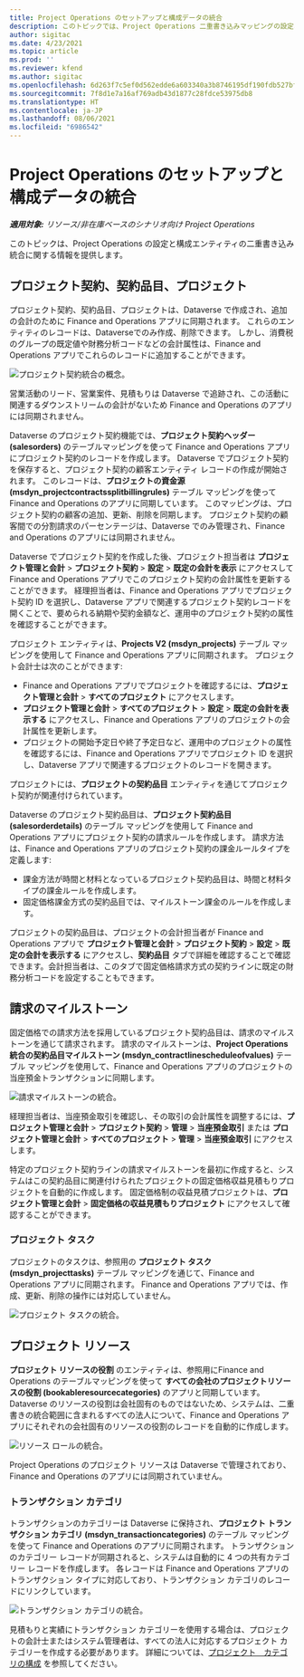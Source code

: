 ```yaml
---
title: Project Operations のセットアップと構成データの統合
description: このトピックでは、Project Operations 二重書き込みマッピングの設定および構成についての情報を提供します。
author: sigitac
ms.date: 4/23/2021
ms.topic: article
ms.prod: ''
ms.reviewer: kfend
ms.author: sigitac
ms.openlocfilehash: 6d263f7c5ef0d562edde6a603340a3b8746195df190fdb527bfa40297f68eed2
ms.sourcegitcommit: 7f8d1e7a16af769adb43d1877c28fdce53975db8
ms.translationtype: HT
ms.contentlocale: ja-JP
ms.lasthandoff: 08/06/2021
ms.locfileid: "6986542"
---
```

# <a name="project-operations-setup-and-configuration-data-integration"></a>Project Operations のセットアップと構成データの統合

_**適用対象:** リソース/非在庫ベースのシナリオ向け Project Operations_

このトピックは、Project Operations の設定と構成エンティティの二重書き込み統合に関する情報を提供します。

## <a name="project-contracts-contract-lines-and-projects"></a>プロジェクト契約、契約品目、プロジェクト

プロジェクト契約、契約品目、プロジェクトは、Dataverse で作成され、追加の会計のために Finance and Operations アプリに同期されます。 これらのエンティティのレコードは、Dataverseでのみ作成、削除できます。 しかし、消費税のグループの既定値や財務分析コードなどの会計属性は、Finance and Operations アプリでこれらのレコードに追加することができます。

  ![プロジェクト契約統合の概念。](./media/1ProjectContract.jpg)

営業活動のリード、営業案件、見積もりは Dataverse で追跡され、この活動に関連するダウンストリームの会計がないため Finance and Operations のアプリには同期されません。

Dataverse のプロジェクト契約機能では、**プロジェクト契約ヘッダー (salesorders)** のテーブルマッピングを使って Finance and Operations アプリにプロジェクト契約のレコードを作成します。 Dataverse でプロジェクト契約を保存すると、プロジェクト契約の顧客エンティティ レコードの作成が開始されます。 このレコードは、**プロジェクトの資金源 (msdyn\_projectcontractssplitbillingrules)** テーブル マッピングを使って Finance and Operations のアプリに同期しています。 このマッピングは、プロジェクト契約の顧客の追加、更新、削除を同期します。 プロジェクト契約の顧客間での分割請求のパーセンテージは、Dataverse でのみ管理され、Finance and Operations のアプリには同期されません。

Dataverse でプロジェクト契約を作成した後、プロジェクト担当者は **プロジェクト管理と会計** > **プロジェクト契約** > **設定** > **既定の会計を表示** にアクセスして Finance and Operations アプリでこのプロジェクト契約の会計属性を更新することができます。 経理担当者は、Finance and Operations アプリでプロジェクト契約 ID を選択し、Dataverse アプリで関連するプロジェクト契約レコードを開くことで、要められる納期や契約金額など、運用中のプロジェクト契約の属性を確認することができます。

プロジェクト エンティティは、**Projects V2 (msdyn\_projects)** テーブル マッピングを使用して Finance and Operations アプリに同期されます。 プロジェクト会計士は次のことができます:

  - Finance and Operations アプリでプロジェクトを確認するには、**プロジェクト管理と会計** > **すべてのプロジェクト** にアクセスします。 
  - **プロジェクト管理と会計** > **すべてのプロジェクト** > **設定** > **既定の会計を表示する** にアクセスし、Finance and Operations アプリのプロジェクトの会計属性を更新します。  
  - プロジェクトの開始予定日や終了予定日など、運用中のプロジェクトの属性を確認するには、Finance and Operations アプリでプロジェクト ID を選択し、Dataverse アプリで関連するプロジェクトのレコードを開きます。

プロジェクトには、**プロジェクトの契約品目** エンティティを通じてプロジェクト契約が関連付けられています。

Dataverse のプロジェクト契約品目は、**プロジェクト契約品目 (salesorderdetails)** のテーブル マッピングを使用して Finance and Operations アプリにプロジェクト契約の請求ルールを作成します。 請求方法は、Finance and Operations アプリのプロジェクト契約の課金ルールタイプを定義します:

  - 課金方法が時間と材料となっているプロジェクト契約品目は、時間と材料タイプの課金ルールを作成します。
  - 固定価格課金方式の契約品目では、マイルストーン課金のルールを作成します。

プロジェクトの契約品目は、プロジェクトの会計担当者が Finance and Operations アプリで **プロジェクト管理と会計** > **プロジェクト契約** > **設定** > **既定の会計を表示する** にアクセスし、**契約品目** タブで詳細を確認することで確認できます。会計担当者は、このタブで固定価格請求方式の契約ラインに既定の財務分析コードを設定することもできます。

## <a name="billing-milestones"></a>請求のマイルストーン

固定価格での請求方法を採用しているプロジェクト契約品目は、請求のマイルストーンを通じて請求されます。 請求のマイルストーンは、**Project Operations 統合の契約品目マイルストーン (msdyn\_contractlinescheduleofvalues)** テーブル マッピングを使用して、Finance and Operations アプリのプロジェクトの当座預金トランザクションに同期します。

  ![請求マイルストーンの統合。](./media/2Milestones.jpg)

経理担当者は、当座預金取引を確認し、その取引の会計属性を調整するには、**プロジェクト管理と会計** > **プロジェクト契約** > **管理** > **当座預金取引** または **プロジェクト管理と会計** > **すべてのプロジェクト** > **管理** > **当座預金取引** にアクセスします。

特定のプロジェクト契約ラインの請求マイルストーンを最初に作成すると、システムはこの契約品目に関連付けられたプロジェクトの固定価格収益見積もりプロジェクトを自動的に作成します。 固定価格制の収益見積プロジェクトは、**プロジェクト管理と会計** > **固定価格の収益見積もりプロジェクト** にアクセスして確認することができます。

### <a name="project-tasks"></a>プロジェクト タスク

プロジェクトのタスクは、参照用の **プロジェクト タスク (msdyn\_projecttasks)** テーブル マッピングを通じて、Finance and Operations アプリに同期されます。 Finance and Operations アプリでは、作成、更新、削除の操作には対応していません。

  ![プロジェクト タスクの統合。](./media/3Tasks.jpg)

## <a name="project-resources"></a>プロジェクト リソース

**プロジェクト リソースの役割** のエンティティは、参照用にFinance and Operations のテーブルマッピングを使って **すべての会社のプロジェクトリソースの役割 (bookableresourcecategories)** のアプリと同期しています。 Dataverse のリソースの役割は会社固有のものではないため、システムは、二重書きの統合範囲に含まれるすべての法人について、Finance and Operations アプリにそれぞれの会社固有のリソースの役割のレコードを自動的に作成します。

![リソース ロールの統合。](./media/5Resources.jpg)

Project Operations のプロジェクト リソースは Dataverse で管理されており、Finance and Operations のアプリには同期されていません。

### <a name="transaction-categories"></a>トランザクション カテゴリ

トランザクションのカテゴリーは Dataverse に保持され、**プロジェクト トランザクション カテゴリ (msdyn\_transactioncategories)** のテーブル マッピングを使って Finance and Operations のアプリに同期されます。 トランザクションのカテゴリー レコードが同期されると、システムは自動的に 4 つの共有カテゴリー レコードを作成します。 各レコードは Finance and Operations アプリのトランザクション タイプに対応しており、トランザクション カテゴリのレコードにリンクしています。

![トランザクション カテゴリの統合。](./media/4TransactionCategories.jpg)

見積もりと実績にトランザクション カテゴリーを使用する場合は、プロジェクトの会計士またはシステム管理者は、すべての法人に対応するプロジェクト カテゴリーを作成する必要があります。 詳細については、[プロジェクト　カテゴリの構成](../project-accounting/configure-project-categories.md) を参照してください。
